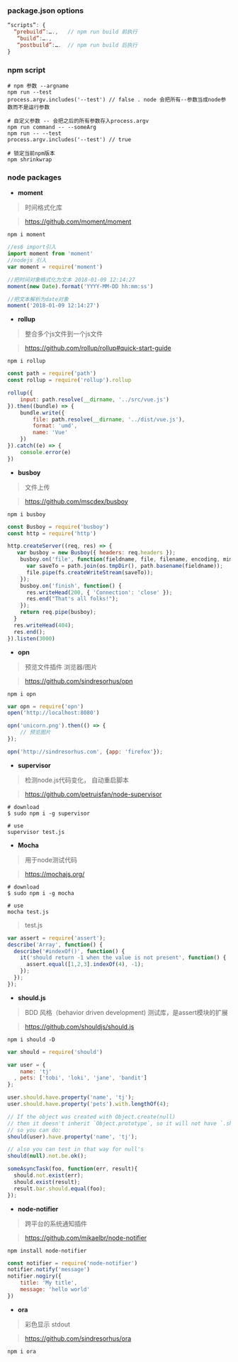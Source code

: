 ### package.json options

```js
“scripts”: {
  “prebuild”:….,   // npm run build 前执行
   “build”:….,
   “postbuild”:….  // npm run build 后执行
}
```



### npm script

```shell
# npm 参数 --argname
npm run --test 
process.argv.includes('--test') // false . node 会把所有--参数当成node参数而不是运行参数

# 自定义参数 -- 会把之后的所有参数存入process.argv
npm run command -- --someArg 
npm run -- --test 
process.argv.includes('--test') // true

# 锁定当前npm版本
npm shrinkwrap 
```



### node packages



* **moment** 

> 时间格式化库

> https://github.com/moment/moment

```shell
npm i moment
```

```js
//es6 import引入
import moment from 'moment' 
//nodejs 引入
var moment = require('moment')

//把时间对象格式化为文本 2018-01-09 12:14:27
moment(new Date).format('YYYY-MM-DD hh:mm:ss')

//把文本解析为date对象   
moment('2018-01-09 12:14:27')
```



* **rollup**  

> 整合多个js文件到一个js文件

> https://github.com/rollup/rollup#quick-start-guide

```shell
npm i rollup
```

```js
const path = require('path')
const rollup = require('rollup').rollup

rollup({
	input: path.resolve(__dirname, '../src/vue.js')
}).then((bundle) => {
	bundle.write({
		file: path.resolve(__dirname, '../dist/vue.js'),
		format: 'umd',
		name: 'Vue'
	})
}).catch((e) => {
	console.error(e)
})
```



* **busboy** 

> 文件上传

> https://github.com/mscdex/busboy

```shell
npm i busboy
```

```js
const Busboy = require('busboy')
const http = require('http')

http.createServer((req, res) => {
   var busboy = new Busboy({ headers: req.headers });
    busboy.on('file', function(fieldname, file, filename, encoding, mimetype) {
      var saveTo = path.join(os.tmpDir(), path.basename(fieldname));
      file.pipe(fs.createWriteStream(saveTo));
    });
    busboy.on('finish', function() {
      res.writeHead(200, { 'Connection': 'close' });
      res.end("That's all folks!");
    });
    return req.pipe(busboy);
  }
  res.writeHead(404);
  res.end();
}).listen(3000)
```



* **opn**  

> 预览文件插件 浏览器/图片

> https://github.com/sindresorhus/opn

```shell
npm i opn 
```

```js
var opn = require('opn')   
open('http://localhost:8080')

opn('unicorn.png').then(() => {
	// 预览图片
});

opn('http://sindresorhus.com', {app: 'firefox'});

```



* **supervisor**

> 检测node.js代码变化， 自动重启脚本 

> https://github.com/petruisfan/node-supervisor

```shell
# download
$ sudo npm i -g supervisor

# use 
supervisor test.js
```



* **Mocha** 

> 用于node测试代码 

> https://mochajs.org/

```shell
# download
$ sudo npm i -g mocha

# use
mocha test.js
```

> test.js

```js
var assert = require('assert');
describe('Array', function() {
  describe('#indexOf()', function() {
    it('should return -1 when the value is not present', function() {
      assert.equal([1,2,3].indexOf(4), -1);
    });
  });
});
```



* **should.js**

> BDD 风格（behavior driven development) 测试库，是assert模块的扩展

> https://github.com/shouldjs/should.js

```shell
npm i should -D
```

```js
var should = require('should')

var user = {
    name: 'tj'
  , pets: ['tobi', 'loki', 'jane', 'bandit']
};

user.should.have.property('name', 'tj');
user.should.have.property('pets').with.lengthOf(4);

// If the object was created with Object.create(null)
// then it doesn't inherit `Object.prototype`, so it will not have `.should` getter
// so you can do:
should(user).have.property('name', 'tj');

// also you can test in that way for null's
should(null).not.be.ok();

someAsyncTask(foo, function(err, result){
  should.not.exist(err);
  should.exist(result);
  result.bar.should.equal(foo);
});
```



* **node-notifier**

> 跨平台的系统通知插件

> https://github.com/mikaelbr/node-notifier

```shell
npm install node-notifier
```

```js
const notifier = require('node-notifier')
notifier.notify('message')
notifier.nogiry({
    title: 'My title',
    message: 'hello world'
})
```



* **ora**

> 彩色显示 stdout

> https://github.com/sindresorhus/ora

```js
npm i ora
```

